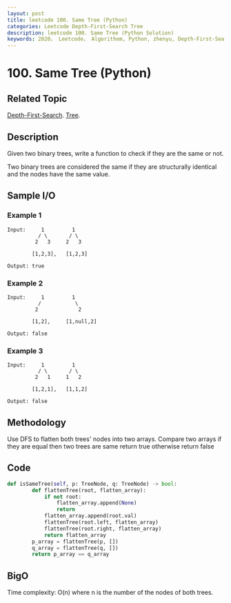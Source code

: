 ```yaml
---
layout: post
title: leetcode 100. Same Tree (Python)
categories: Leetcode Depth-First-Search Tree
description: leetcode 100. Same Tree (Python Solution)
keywords: 2020， Leetcode， Algorithem, Python, zhenyu, Depth-First-Search, DFS, Depth First Search, Tree, tree
---
```


# 100. Same Tree (Python)

## Related Topic
<a href="/categories/#Depth-First-Search" target="_blank"> Depth-First-Search</a>.
<a href="/categories/#Tree" target="_blank"> Tree</a>.

## Description

Given two binary trees, write a function to check if they are the same or not.

Two binary trees are considered the same if they are structurally identical and the nodes have the same value.

## Sample I/O

### Example 1
```
Input:     1         1
          / \       / \
         2   3     2   3

        [1,2,3],   [1,2,3]

Output: true
```

### Example 2
```
Input:     1         1
          /           \
         2             2

        [1,2],     [1,null,2]

Output: false
```

### Example 3
```
Input:     1         1
          / \       / \
         2   1     1   2

        [1,2,1],   [1,1,2]

Output: false
```


## Methodology
Use DFS to flatten both trees' nodes into two arrays. Compare two arrays if they are equal then two trees are same return true otherwise return false

## Code
```python
def isSameTree(self, p: TreeNode, q: TreeNode) -> bool:
        def flattenTree(root, flatten_array):
            if not root:
                flatten_array.append(None)
                return
            flatten_array.append(root.val)
            flattenTree(root.left, flatten_array)
            flattenTree(root.right, flatten_array)
            return flatten_array
        p_array = flattenTree(p, [])
        q_array = flattenTree(q, [])
        return p_array == q_array
```
## BigO
Time complexity: O(n) where n is the number of the nodes of both trees.
